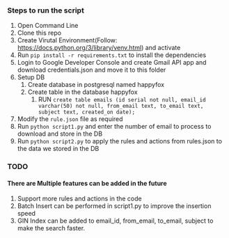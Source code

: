 ### Steps to run the script

1. Open Command Line
2. Clone this repo
3. Create Virutal Environment(Follow: https://docs.python.org/3/library/venv.html) and activate
4. Run `pip install -r requirements.txt` to install the dependencies
5. Login to Google Developer Console and create Gmail API app and download credentials.json and move it to this folder
6. Setup DB 
    1. Create database in postgresql named happyfox
    2. Create table in the database happyfox         
        1. RUN `create table emails (id serial not null, email_id varchar(50) not null, from_email text, to_email text, subject text, created_on date);`
7. Modify the `rule.json` file as required
8. Run `python script1.py` and enter the number of email to process to download and store in the DB
9. Run `python script2.py` to apply the rules and actions from rules.json to the data we stored in the DB

### TODO

#### There are Multiple features can be added in the future
1. Support more rules and actions in the code
2. Batch Insert can be performed in script1.py to improve the insertion speed
3. GIN Index can be added to email_id, from_email, to_email, subject to make the search faster.
    
